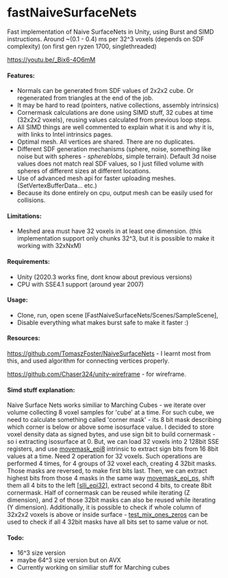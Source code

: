 # fastNaiveSurfaceNets
Fast implementation of Naive SurfaceNets in Unity, using Burst and SIMD instructions.
Around ~(0.1 - 0.4) ms per 32^3 voxels (depends on SDF complexity) (on first gen ryzen 1700, singlethreaded)

https://youtu.be/_Bix6-4O6mM

#### Features:
- Normals can be generated from SDF values of 2x2x2 cube. Or regenerated from triangles at the end of the job.
- It may be hard to read (pointers, native collections, assembly intrinsics)
- Cornermask calculations are done using SIMD stuff, 32 cubes at time (32x2x2 voxels), reusing values calculated from previous loop steps.
- All SIMD things are well commented to explain what it is and why it is, with links to Intel intrinsics pages.
- Optimal mesh. All vertices are shared. There are no duplicates.
- Different SDF generation mechanisms (sphere, noise, something like noise but with spheres - *sphereblobs*, simple terrain).
Default 3d noise values does not match real SDF values, so I just filled volume with spheres of different sizes at different locations.
- Use of advanced mesh api for faster uploading meshes. (SetVertexBufferData... etc.)
- Because its done entirely on cpu, output mesh can be easily used for collisions.

#### Limitations:
- Meshed area must have 32 voxels in at least one dimension. (this implementation support only chunks 32^3, but it is possible to make it working with 32xNxM)

#### Requirements:
- Unity (2020.3 works fine, dont know about previous versions)
- CPU with SSE4.1 support (around year 2007)

#### Usage:
- Clone, run, open scene [FastNaiveSurfaceNets/Scenes/SampleScene],
- Disable everything what makes burst safe to make it faster :)

#### Resources:
https://github.com/TomaszFoster/NaiveSurfaceNets - I learnt most from this, and used algorithm for connecting vertices properly.

https://github.com/Chaser324/unity-wireframe - for wireframe.

#### Simd stuff explanation:
Naive Surface Nets works similiar to Marching Cubes - we iterate over volume collecting 8 voxel samples for 'cube' at a time.
For such cube, we need to calculate something called 'corner mask' - its 8 bit mask describing which corner is below or above some isosurface value.
I decided to store voxel density data as signed bytes, and use sign bit to build cornermask - so i extracting isosurface at 0.
But, we can load 32 voxels into 2 128bit SSE registers, and use [movemask_epi8](https://www.intel.com/content/www/us/en/docs/intrinsics-guide/index.html#expand=2528,951,4482,391,832,1717,291,338,5486,5304,5274,5153,5153,5153,5596,3343,3864&cats=Miscellaneous&techs=SSE2&ig_expand=4873 "movemask_epi8") intrinsic to extract sign bits from 16 8bit values at a time. Need 2 operation for 32 voxels.
Such operations are performed 4 times, for 4 groups of 32 voxel each, creating 4 32bit masks. Those masks are reversed, to make first bits last. Then, we can extract highest bits from those 4 masks in the same way [movemask_epi_ps](https://www.intel.com/content/www/us/en/docs/intrinsics-guide/index.html#expand=2528,951,4482,391,832,1717,291,338,5486,5304,5274,5153,5153,5153,5596,3343,3864&cats=Miscellaneous&techs=SSE&ig_expand=4878 "movemask_epi_ps"), shift them all 4 bits to the left [[slli_epi32](https://www.intel.com/content/www/us/en/docs/intrinsics-guide/index.html#expand=2528,951,4482,391,832,1717,291,338,5486,5304,5274&othertechs=BMI1,BMI2&techs=SSE,SSE2,SSE3,SSSE3,SSE4_1,SSE4_2&cats=Shift&ig_expand=6537 "slli_epi32")], extract second 4 bits, to create 8bit cornermask. Half of cornermask can be reused while iterating (Z dimension), and 2 of those 32bit masks can also be reused while iterating (Y dimension).
Additionally, it is possible to check if whole column of 32x2x2 voxels is above or inside surface - [test_mix_ones_zeros](https://www.intel.com/content/www/us/en/docs/intrinsics-guide/index.html#expand=2528,951,4482,391,832,1717,291,338,5486,5304,5274,5153,5153,5153,5596,3343,3864,5903&techs=SSE4_1&cats=Logical&ig_expand=7214 "test_mix_ones_zeros") can be used to check if all 4 32bit masks have all bits set to same value or not.


#### Todo:
 - 16^3 size version
 - maybe 64^3 size version but on AVX
 - Currently working on similiar stuff for Marching cubes
